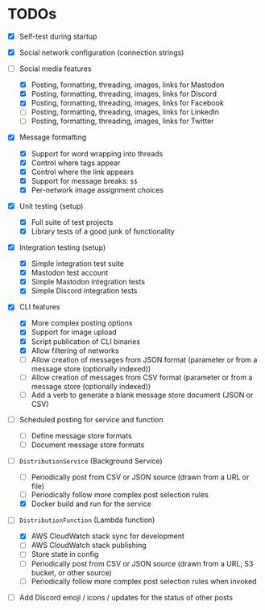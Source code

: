 # TODOs

- [x] Self-test during startup
- [x] Social network configuration (connection strings)

- [ ] Social media features
    - [x] Posting, formatting, threading, images, links for Mastodon
    - [x] Posting, formatting, threading, images, links for Discord
    - [x] Posting, formatting, threading, images, links for Facebook
    - [ ] Posting, formatting, threading, images, links for LinkedIn
    - [ ] Posting, formatting, threading, images, links for Twitter

- [x] Message formatting
    - [x] Support for word wrapping into threads
    - [x] Control where tags appear
    - [x] Control where the link appears
    - [x] Support for message breaks: `$$`
    - [x] Per-network image assignment choices

- [x] Unit testing (setup)
    - [x] Full suite of test projects
    - [x] Library tests of a good junk of functionality

- [x] Integration testing (setup)
    - [x] Simple integration test suite
    - [x] Mastodon test account
    - [x] Simple Mastodon integration tests
    - [x] Simple Discord integration tests

- [x] CLI features
    - [x] More complex posting options
    - [x] Support for image upload
    - [x] Script publication of CLI binaries
    - [x] Allow filtering of networks
    - [ ] Allow creation of messages from JSON format (parameter or from a message store (optionally indexed))
    - [ ] Allow creation of messages from CSV format (parameter or from a message store (optionally indexed))
    - [ ] Add a verb to generate a blank message store document (JSON or CSV) 
    
- [ ] Scheduled posting for service and function
    - [ ] Define message store formats
    - [ ] Document message store formats

- [ ] `DistributionService` (Background Service)
    - [ ] Periodically post from CSV or JSON source (drawn from a URL or file)
    - [ ] Periodically follow more complex post selection rules
    - [x] Docker build and run for the service

- [ ] `DistributionFunction` (Lambda function)
    - [x] AWS CloudWatch stack sync for development
    - [ ] AWS CloudWatch stack publishing
    - [ ] Store state in config
    - [ ] Periodically post from CSV or JSON source (drawn from a URL, S3 bucket, or other source)
    - [ ] Periodically follow more complex post selection rules when invoked

- [ ] Add Discord emoji / icons / updates for the status of other posts
